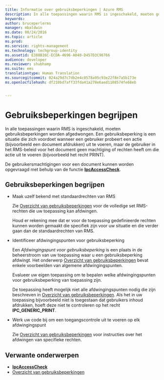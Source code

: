 ```yaml
---
title: Informatie over gebruiksbeperkingen | Azure RMS
description: In alle toepassingen waarin RMS is ingeschakeld, moeten gebruiksbeperkingen worden afgedwongen.
keywords: 
author: bruceperlerms
manager: mbaldwin
ms.date: 08/24/2016
ms.topic: article
ms.prod: 
ms.service: rights-management
ms.technology: techgroup-identity
ms.assetid: E388B16C-ECDA-4696-A040-D457D3C96766
audience: developer
ms.reviewer: shubhamp
ms.suite: ems
translationtype: Human Translation
ms.sourcegitcommit: 024a29d7c7db2e4c0578a95c93e22f8e7a5b173e
ms.openlocfilehash: df210bd7aff33fda41a278e6aed1108574fe68eb


---
```


# Gebruiksbeperkingen begrijpen

In alle toepassingen waarin RMS is ingeschakeld, moeten gebruiksbeperkingen worden afgedwongen. Een gebruiksbeperking is een situatie die zich voordoet wanneer een gebruiker probeert een actie (bijvoorbeeld een document afdrukken) uit te voeren, maar de gebruiker in het RMS-beleid voor het document geen machtiging of rechten heeft om die actie uit te voeren (bijvoorbeeld het recht PRINT).

De gebruikersmachtigingen voor een document kunnen worden opgevraagd met behulp van de functie [**IpcAccessCheck**](/rights-management/sdk/2.1/api/win/functions#msipc_ipcaccesscheck).

## Gebruiksbeperkingen begrijpen

-   Maak uzelf bekend met standaardrechten van RMS

    Zie [Overzicht van gebruiksbeperkingen](usage-restriction-reference.md) voor de volledige set RMS-rechten die uw toepassing kan afdwingen.

    Houd er rekening mee dat er voor de toepassing gedefinieerde rechten kunnen worden gemaakt die specifiek zijn voor uw situatie en die verder gaan dan de standaardrechten van RMS.

-   Identificeer afdwingingspunten voor gebruiksbeperking

    Een *Afdwingingspunt voor gebruiksbeperking* is een plaats in de beheerstroom van uw toepassing waar u een gebruiksbeperking afdwingt. Het onderwerp [Overzicht van gebruiksbeperkingen](usage-restriction-reference.md) bevat enkele voorbeelden van algemene afdwingingspunten.

    Evalueer uw eigen toepassing om te bepalen welke afdwingingspunten voor gebruiksbeperking van toepassing zijn.

    De toepassing heeft mogelijk niet alle afdwingingspunten nodig die zijn beschreven in [Overzicht van gebruiksbeperkingen](usage-restriction-reference.md). Als het in uw toepassing bijvoorbeeld niet is toegestaan dat gebruikers inhoud afdrukken, hoeft deze niet te controleren op het recht **IPC\_GENERIC\_PRINT**.

-   Werk uw code bij om een toegangscontrole uit te voeren op elk afdwingingspunt

    Zie [Overzicht van gebruiksbeperkingen](usage-restriction-reference.md) voor instructies over het afdwingen van specifieke rechten.

## Verwante onderwerpen

* [**IpcAccessCheck**](/rights-management/sdk/2.1/api/win/functions#msipc_ipcaccesscheck)
* [Overzicht van gebruiksbeperkingen](usage-restriction-reference.md)
 

 



<!--HONumber=Aug16_HO4-->



